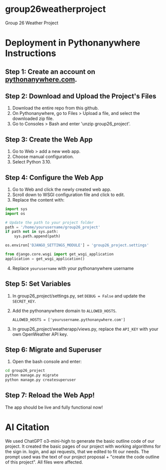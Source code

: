 # group26weatherproject
Group 26 Weather Project


# Deployment in Pythonanywhere Instructions
## Step 1: Create an account on [pythonanywhere.com](https://www.pythonanywhere.com).
## Step 2: Download and Upload the Project's Files
1. Download the entire repo from this github.
2. On Pythonanywhere, go to Files > Upload a file, and select the downloaded zip file.
3. Go to Consoles > Bash and enter 'unzip group26_project'.
## Step 3: Create the Web App
1. Go to Web > add a new web app.
2. Choose manual configuration.
3. Select Python 3.10.
## Step 4: Configure the Web App
1. Go to Web and click the newly created web app.
2. Scroll down to WSGI configuration file and click to edit.
3. Replace the content with:
   
```python
import sys
import os

# Update the path to your project folder
path = '/home/yourusername/group26_project'
if path not in sys.path:
    sys.path.append(path)

os.environ['DJANGO_SETTINGS_MODULE'] = 'group26_project.settings'

from django.core.wsgi import get_wsgi_application
application = get_wsgi_application()

```
4. Replace `yourusername` with your pythonanywhere username
## Step 5: Set Variables
1. In group26_project/settings.py, set `DEBUG = False` and update the `SECRET_KEY`.
3. Add the pythonanywhere domain to `ALLOWED_HOSTS`.

   `ALLOWED_HOSTS = ['yourusername.pythonanywhere.com']`
4. In group26_project/weatherapp/views.py, replace the `API_KEY` with your own OpenWeather API key.

## Step 6: Migrate and Superuser
1. Open the bash console and enter:
```bash
cd group26_project
python manage.py migrate
python manage.py createsuperuser
```
## Step 7: Reload the Web App!
The app should be live and fully functional now!
   
# AI Citation
We used ChatGPT o3-mini-high to generate the basic outline code of our project. It created the basic pages of our project with working algorithms for the sign in. login, and api requests, that we edited to fit our needs. The prompt used was the text of our project proposal + "create the code outline of this project". All files were affected.
